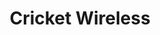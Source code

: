 ---
title: "Cricket Wireless"
url: /austin/cricket-wireless-west-parmer-lane/
shop: mobile phone
---